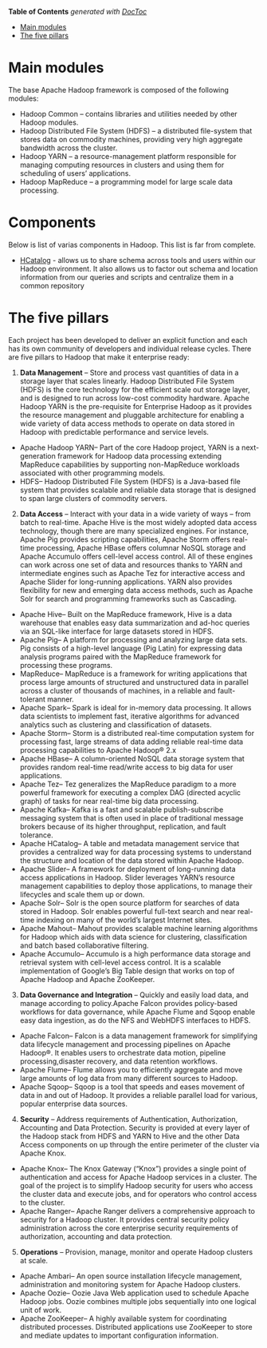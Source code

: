 <!-- START doctoc generated TOC please keep comment here to allow auto update -->
<!-- DON'T EDIT THIS SECTION, INSTEAD RE-RUN doctoc TO UPDATE -->
**Table of Contents**  *generated with [DocToc](https://github.com/thlorenz/doctoc)*

- [Main  modules](#main--modules)
- [The five pillars](#the-five-pillars)

<!-- END doctoc generated TOC please keep comment here to allow auto update -->

# Main modules

The base Apache Hadoop framework is composed of the following modules:

* Hadoop Common – contains libraries and utilities needed by other Hadoop modules.
* Hadoop Distributed File System (HDFS) – a distributed file-system that stores data on commodity machines, providing very high aggregate bandwidth across the cluster.
* Hadoop YARN – a resource-management platform responsible for managing computing resources in clusters and using them for scheduling of users’ applications.
* Hadoop MapReduce – a programming model for large scale data processing.

# Components

Below is list of varias components in Hadoop. This list is far from complete.

* [HCatalog](https://cwiki.apache.org/confluence/display/Hive/HCatalog) - allows us to share schema across tools and users within our Hadoop environment. It also allows us to factor out schema and location information from our queries and scripts and centralize them in a common repository

# The five pillars

Each project has been developed to deliver an explicit function and each has its own community of developers and individual release cycles. There are five pillars to Hadoop that make it enterprise ready:

1. **Data Management** – Store and process vast quantities of data in a storage layer that scales linearly. Hadoop Distributed File System (HDFS) is the core technology for the efficient scale out storage layer, and is designed to run across low-cost commodity hardware. Apache Hadoop YARN is the pre-requisite for Enterprise Hadoop as it provides the resource management and pluggable architecture for enabling a wide variety of data access methods to operate on data stored in Hadoop with predictable performance and service levels.

  * Apache Hadoop YARN– Part of the core Hadoop project, YARN is a next-generation framework for  Hadoop data processing extending MapReduce capabilities by supporting non-MapReduce workloads associated with other programming models.
  * HDFS– Hadoop Distributed File System (HDFS) is a Java-based file system that provides scalable and reliable data storage that is designed to span large clusters of commodity servers.

2. **Data Access** – Interact with your data in a wide variety of ways – from batch to real-time. Apache Hive is the most widely adopted data access technology, though there are many specialized engines. For instance, Apache Pig provides scripting capabilities, Apache Storm offers real-time processing,  Apache HBase offers columnar NoSQL storage and Apache Accumulo offers cell-level access   control. All of these engines can work across one set of data and resources thanks to YARN and       intermediate engines such as Apache Tez for interactive access and Apache Slider for long-running   applications. YARN also provides flexibility for new and emerging data access methods, such as  Apache Solr for search and programming frameworks such as Cascading.

  * Apache Hive– Built on the MapReduce framework, Hive is a data warehouse that enables easy data summarization and ad-hoc queries via an SQL-like interface for large datasets stored in HDFS.
  * Apache Pig– A platform for processing and analyzing large data sets. Pig consists of a high-level language (Pig Latin) for expressing data analysis programs paired with the MapReduce framework for processing these programs.
  * MapReduce– MapReduce is a framework for writing applications that process large amounts of structured and unstructured data in parallel across a cluster of thousands of machines, in a reliable and fault-tolerant manner.
  * Apache Spark– Spark is ideal for in-memory data processing. It allows data scientists to implement fast, iterative algorithms for advanced analytics such as clustering and classification of datasets.
  * Apache Storm– Storm is a distributed real-time computation system for processing fast, large streams of data adding reliable real-time data processing capabilities to Apache Hadoop® 2.x
  * Apache HBase– A column-oriented NoSQL data storage system that provides random real-time read/write access to big data for user applications.
  * Apache Tez– Tez generalizes the MapReduce paradigm to a more powerful framework for executing a complex DAG (directed acyclic graph) of tasks for near real-time big data processing.
  * Apache Kafka– Kafka is a fast and scalable publish-subscribe messaging system that is often used in place of traditional message brokers because of its higher throughput, replication, and fault tolerance.
  * Apache HCatalog– A table and metadata management service that provides a centralized way for data processing systems to understand the structure and location of the data stored within Apache Hadoop.
  * Apache Slider– A framework for deployment of long-running data access applications in Hadoop. Slider leverages YARN’s resource management capabilities to deploy those applications, to manage their lifecycles and scale them up or down.
  * Apache Solr– Solr is the open source platform for searches of data stored in Hadoop. Solr enables powerful full-text search and near real-time indexing on many of the world’s largest Internet sites.
  * Apache Mahout– Mahout provides scalable machine learning algorithms for Hadoop which aids with data science for clustering, classification and batch based collaborative filtering.
  * Apache Accumulo– Accumulo is a high performance data storage and retrieval system with cell-level access control. It is a scalable implementation of Google’s Big Table design that works on top of Apache Hadoop and Apache ZooKeeper.

3. **Data Governance and Integration** – Quickly and easily load data, and manage   according to           policy.Apache Falcon provides policy-based workflows for data governance, while Apache Flume and Sqoop enable easy data ingestion, as do the NFS and WebHDFS interfaces to HDFS.

  * Apache Falcon– Falcon is a data management framework for simplifying data lifecycle management and processing pipelines on Apache Hadoop®. It enables users to orchestrate data motion, pipeline processing,disaster recovery, and data retention workflows.
  * Apache Flume– Flume allows you to efficiently aggregate and move large amounts of log data from many different sources to Hadoop.
  * Apache Sqoop– Sqoop is a tool that speeds and eases movement of data in and out of Hadoop. It provides a reliable parallel load for various, popular enterprise data sources.

4. **Security** – Address requirements of Authentication, Authorization, Accounting and Data Protection. Security is provided at every layer of the Hadoop stack from HDFS and YARN to Hive and the other Data Access components on up through the entire perimeter of the cluster via Apache Knox.
       
  * Apache Knox– The Knox Gateway (“Knox”) provides a single point of authentication and access for Apache Hadoop services in a cluster. The goal of the project is to simplify Hadoop security for users who access the cluster data and execute jobs, and for operators who control access to the cluster.
  * Apache Ranger– Apache Ranger delivers a comprehensive approach to security for a Hadoop cluster. It provides central security policy administration across the core enterprise security requirements of authorization, accounting and data protection.

5. **Operations** –  Provision, manage, monitor and operate Hadoop clusters at scale.
  * Apache Ambari– An open source installation lifecycle management, administration and monitoring system for Apache Hadoop clusters.
  * Apache Oozie– Oozie Java Web application used to schedule Apache Hadoop jobs. Oozie combines multiple jobs sequentially into one logical unit of work.
  * Apache ZooKeeper– A highly available system for coordinating distributed processes. Distributed applications use ZooKeeper to store and mediate updates to important configuration information.
